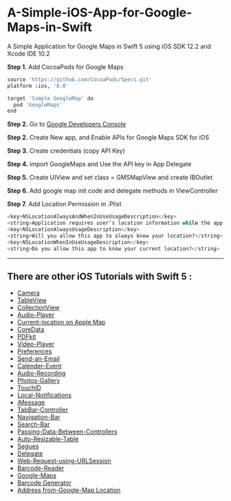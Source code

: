 # A-Simple-iOS-App-for-Google-Maps-in-Swift
A Simple Application for Google Maps in Swift 5 using iOS SDK 12.2 and Xcode IDE 10.2


**Step 1.** Add CocoaPods for Google Maps

```python
source 'https://github.com/CocoaPods/Specs.git'
platform :ios, '8.0'

target 'Simple GoogleMap' do
  pod 'GoogleMaps'
end
```

**Step 2.** Go to [Google Developers Console](https://console.developers.google.com) 

**Step 2.** Create New app, and Enable APIs for Google Maps SDK for iOS

**Step 3.** Create credentials (copy API Key)

**Step 4.** import GoogleMaps and Use the API key in App Delegate

**Step 5.** Create UIView and set class = GMSMapView and create IBOutlet

**Step 6.** Add google map init code and delegate methods in ViewController

**Step 7.** Add Location Permission in .Plist

```python
<key>NSLocationAlwaysAndWhenInUseUsageDescription</key>
<string>Application requires user’s location information while the app is running in the foreground.</string>
<key>NSLocationAlwaysUsageDescription</key>
<string>Will you allow this app to always know your location?</string>
<key>NSLocationWhenInUseUsageDescription</key>
<string>Do you allow this app to know your current location?</string>
```

------------------

## There are other iOS Tutorials with Swift 5 : 

- [Camera](https://github.com/RamdhanChoudhary/A-Simple-Camera-App-written-in-Swift)
- [TableView](https://github.com/RamdhanChoudhary/A-Simple-TableView-App-written-in-Swift)
- [CollectionView](https://github.com/RamdhanChoudhary/A-Simple-CollectionView-App-written-in-Swift)
- [Audio-Player](https://github.com/RamdhanChoudhary/A-Simpe-Audio-Player-App-in-Swift)
- [Current-location on Apple Map](https://github.com/RamdhanChoudhary/A-Simple-iOS-App-to-get-current-location-and-show-it-on-Map-in--Swift)
- [CoreData](https://github.com/RamdhanChoudhary/A-Simple-iOS-App-to-use-CoreData-in-Swift)
- [PDFkit](https://github.com/RamdhanChoudhary/A-Simple-iOS-App-to-use-PDFkit-in-Swift)
- [Video-Player](https://github.com/RamdhanChoudhary/A-Simple-iOS-Video-Player-App-in-Swift)
- [Preferences](https://github.com/RamdhanChoudhary/A-Simple-iOS-App-for-Preferences-in-Swift)
- [Send-an-Email](https://github.com/RamdhanChoudhary/A-Simple-iOS-App-to-Send-an-Email-written-in-Swift)
- [Calender-Event](https://github.com/RamdhanChoudhary/A-Simple-iOS-App-for-Calender-Event-written-in-Swift)
- [Audio-Recording](https://github.com/RamdhanChoudhary/A-Simple-iOS-App-for-Audio-Recording-written-in-Swift)
- [Photos-Gallery](https://github.com/RamdhanChoudhary/A-Simple-iOS-App-to-use-Photos-Gallery-written-in-Swift)
- [TouchID](https://github.com/RamdhanChoudhary/A-Simple-iOS-App-to-use-TouchID-written-in-Swift)
- [Local-Notifications](https://github.com/RamdhanChoudhary/A-Simple-iOS-App-to-use-Local-Notifications-written-in-Swift)
- [iMessage](https://github.com/RamdhanChoudhary/A-Simple-iOS-App-to-use-iMessage-written-in-Swift)
- [TabBar-Controller](https://github.com/RamdhanChoudhary/A-Simple-iOS-App-for-TabBar-Controller-in-Swift)
- [Navigation-Bar](https://github.com/RamdhanChoudhary/A-Simple-iOS-App-for-Navigation-Bar-written-in-Swift)
- [Search-Bar](https://github.com/RamdhanChoudhary/A-Simple-iOS-App-to-use-Search-Bar-in-Swift)
- [Passing-Data-Between-Controllers](https://github.com/RamdhanChoudhary/A-Simple-iOS-App-for-Passing-Data-Between-Controllers-in-Swift)
- [Auto-Resizable-Table](https://github.com/RamdhanChoudhary/A-Simple-iOS-App-for-Auto-Resizable-Table-View-in-Swift)
- [Segues](https://github.com/RamdhanChoudhary/A-Simple-iOS-App-for-Segues-in-Storyborad)
- [Delegate](https://github.com/RamdhanChoudhary/A-Simple-iOS-App-to-use-Delegate-in-Swift)
- [Web-Request-using-URLSession](https://github.com/RamdhanChoudhary/A-Simple-iOS-App-to-make-Web-Request-using-URLSession-in-Swift)
- [Barcode-Reader](https://github.com/RamdhanChoudhary/A-Simple-iOS-App-for-Barcode-Reader-in-Swift)
- [Google-Maps](https://github.com/RamdhanChoudhary/A-Simple-iOS-App-for-Google-Maps-in-Swift)
- [Barcode Generator](https://github.com/RamdhanChoudhary/A-Simple-iOS-App-for-Barcode-Generator-in-Swift)
- [Address from-Google-Map Location](https://github.com/RamdhanChoudhary/A-Simple-iOS-App-to-get-Address-from-Google-Map-Location-in-Swift)

